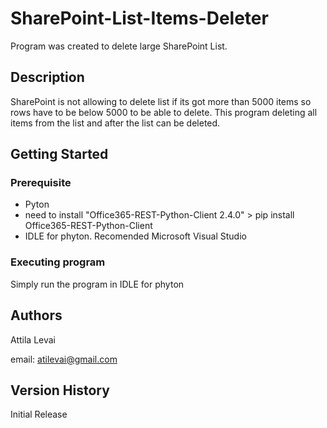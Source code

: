 # SharePoint-List-Items-Deleter
Program was created to delete large SharePoint List.

## Description
SharePoint is not allowing to delete list if its got more than 5000 items so rows have to be below 5000 to be able to delete.
This program deleting all items from the list and after the list can be deleted.

## Getting Started
### Prerequisite
* Pyton
* need to install "Office365-REST-Python-Client 2.4.0" > pip install Office365-REST-Python-Client
* IDLE for phyton. Recomended Microsoft Visual Studio

### Executing program
Simply run the program in IDLE for phyton

## Authors
Attila Levai

email: atilevai@gmail.com

## Version History
Initial Release
